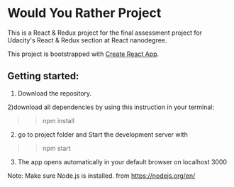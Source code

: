 # Would You Rather Project

This is a React & Redux project for the final assessment project for Udacity's React & Redux section at React nanodegree.

This project is bootstrapped with  [Create React App](https://github.com/facebook/create-react-app).

## Getting started:
1) Download the repository.

2)download all dependencies by using this instruction in your terminal: 
>>npm install

2) go to project folder and Start the development server with 
>> npm start 

3) The app opens automatically in your default browser on localhost 3000

Note: Make sure Node.js is installed.
from https://nodejs.org/en/
